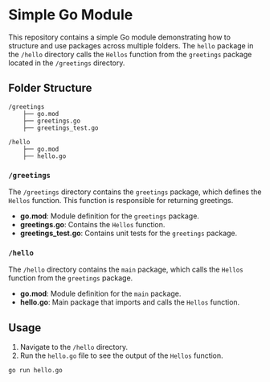 # Simple Go Module

This repository contains a simple Go module demonstrating how to structure and use packages across multiple folders. The `hello` package in the `/hello` directory calls the `Hellos` function from the `greetings` package located in the `/greetings` directory.

## Folder Structure


```
/greetings
    ├── go.mod 
    ├── greetings.go 
    ├── greetings_test.go

/hello 
    ├── go.mod 
    ├── hello.go
```

### `/greetings`

The `/greetings` directory contains the `greetings` package, which defines the `Hellos` function. This function is responsible for returning greetings.

- **go.mod**: Module definition for the `greetings` package.
- **greetings.go**: Contains the `Hellos` function.
- **greetings_test.go**: Contains unit tests for the `greetings` package.

### `/hello`

The `/hello` directory contains the `main` package, which calls the `Hellos` function from the `greetings` package.

- **go.mod**: Module definition for the `main` package.
- **hello.go**: Main package that imports and calls the `Hellos` function.

## Usage

1. Navigate to the `/hello` directory.
2. Run the `hello.go` file to see the output of the `Hellos` function.

```bash
go run hello.go
